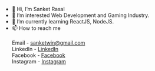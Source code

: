 - 👋 Hi, I’m Sanket Rasal
- 👀 I’m interested Web Development and Gaming Industry.
- 🌱 I’m currently learning ReactJS, NodeJS.
- 📫 How to reach me <br/><br/>
Email - sanketwin@gmail.com<br/>
LinkedIn - <a href="https://https://www.linkedin.com/in/sanket-rasal/">LinkedIn</a><br/>
Facebook - <a href="https://www.facebook.com/nuked18">Facebook</a><br/>
Instagram - <a href="https://www.instagram.com/i_iz_sanket">Instagram</a>

